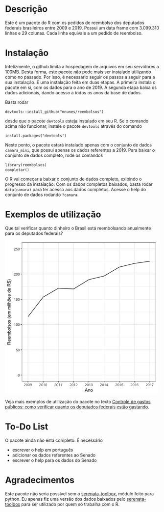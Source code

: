 # Descrição

Este é um pacote do R com os pedidos de reembolso dos deputados federais brasileiros entre 2009 e 2019. Possui um data frame com 3.099.310 linhas e 29 colunas. Cada linha equivale a um pedido de reembolso.

# Instalação

Infelizmente, o github limita a hospedagem de arquivos em seu servidores a 100MB. Desta forma, este pacote não pode mais ser instalado utilizando como no passado. Por isso, é necessário seguir os passos a seguir para a sua instalação. É uma instalação feita em duas etapas. A primeira instala o pacote em si, com os dados para o ano de 2019. A segunda etapa baixa os dados adicionais, dando acesso a todos os anos da base de dados. 

Basta rodar

    devtools::install_github("mnunes/reembolsos")
    
desde que o pacote `devtools` esteja instalado em seu R. Se o comando acima não funcionar, instale o pacote `devtools` através do comando

    install.packages("devtools")
    
Neste ponto, o pacote estará instalado apenas com o conjunto de dados `camara_mini`, que possui apenas os dados referentes a 2019. Para baixar o conjunto de dados completo, rode os comandos

    library(reembolsos)
    completar()

O R vai começar a baixar o conjunto de dados completo, exibindo o progresso da instalação. Com os dados completos baixados, basta rodar `data(camara)` para ter acesso aos dados completos. Acesse o help do conjunto de dados rodando `?camara`.

# Exemplos de utilização

Que tal verificar quanto dinheiro o Brasil está reembolsando anualmente para os deputados federais?

![alt text](imagens/reembolsos_totais.png "Como criar um novo relatório - Figura 1")

Veja mais exemplos de utilização do pacote no texto [Controle de gastos públicos: como verificar quanto os deputados federais estão gastando](https://marcusnunes.me/posts/controle-de-gastos-publicos-como-verificar-quanto-os-deputados-federais-estao-gastando/).

# To-Do List

O pacote ainda não está completo. É necessário 

* escrever o help em português
* adicionar os dados referentes ao Senado
* escrever o help para os dados do Senado


# Agradecimentos

Este pacote não seria possível sem o [serenata-toolbox](https://github.com/okfn-brasil/serenata-toolbox), módulo feito para python. Eu apenas fiz uma versão dos dados baixados pelo [serenata-toolbox](https://github.com/okfn-brasil/serenata-toolbox) para ser utilizado por quem só trabalha com o R.

